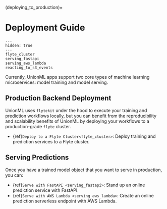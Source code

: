 (deploying_to_production)=

# Deployment Guide

```{toctree}
---
hidden: true
---
flyte_cluster
serving_fastapi
serving_aws_lambda
reacting_to_s3_events
```

Currently, UnionML apps support two core types of machine learning microservices: model training and
model serving.

## Production Backend Deployment

UnionML uses `flytekit` under the hood to execute your training and prediction workflows locally, but you
can benefit from the reproducibility and scalability benefits of UnionML by deploying your workflows
to a production-grade `flyte` cluster.

- {ref}`Deploy to a Flyte Cluster<flyte_cluster>`: Deploy training and prediction services to a Flyte cluster.

## Serving Predictions

Once you have a trained model object that you want to serve in production, you can:

- {ref}`Serve with FastAPI <serving_fastapi>`: Stand up an online prediction service with FastAPI.
- {ref}`Serve with AWS Lambda <serving_aws_lambda>`: Create an online prediction serverless endpoint with AWS Lambda.
